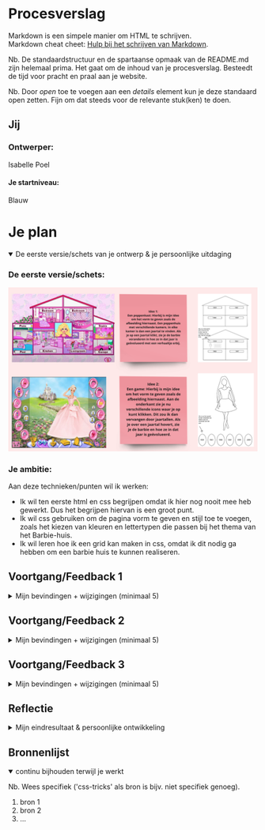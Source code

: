 # Procesverslag
Markdown is een simpele manier om HTML te schrijven.  
Markdown cheat cheet: [Hulp bij het schrijven van Markdown](https://github.com/adam-p/markdown-here/wiki/Markdown-Cheatsheet).

Nb. De standaardstructuur en de spartaanse opmaak van de README.md zijn helemaal prima. Het gaat om de inhoud van je procesverslag. Besteedt de tijd voor pracht en praal aan je website.

Nb. Door *open* toe te voegen aan een *details* element kun je deze standaard open zetten. Fijn om dat steeds voor de relevante stuk(ken) te doen.




## Jij

### Ontwerper:
Isabelle Poel

#### Je startniveau:
Blauw 




# Je plan

<details open>
  <summary>De eerste versie/schets van je ontwerp & je persoonlijke uitdaging</summary>

  ### De eerste versie/schets:
<img src="images/Schetsen voor barbie huis.png" alt="">


  ### Je ambitie: 
  Aan deze technieken/punten wil ik werken:
  - Ik wil ten eerste html en css begrijpen omdat ik hier nog nooit mee heb gewerkt. Dus het begrijpen hiervan is een groot punt. 
  - Ik wil css gebruiken om de pagina vorm te geven en stijl toe te voegen, zoals het kiezen van kleuren en lettertypen die passen bij het thema van het Barbie-huis.
  - Ik wil leren hoe ik een grid kan maken in css, omdat ik dit nodig ga hebben om een barbie huis te kunnen realiseren. 

 
</details>




## Voortgang/Feedback 1

<details>
  <summary>Mijn bevindingen + wijzigingen (minimaal 5)</summary>

  ### Bevinding 1:
  Feedback van Luna en Daniëlle op mijn eerste ideeën.

  <img src="images/Feedback versie 1.1.png" alt="">

  #### oplossing:
 Aangezien Luna hier aangeeft dat er waarschijnlijk met Javascript gewerkt moet worden bij Idee 2, kies ik inderdaad liever voor optie 1. Ik wil eerst html en css begrijpen. 



  ### Bevinding 2:
  <img src="images/Feedback versie 1.2.png" alt="">

  #### oplossing:
 Een goed idee van Daniëlle om mijn tijdlijn interactief te maken. Ik wil dus leren hoe ik een hover effect kan creëren. Ik ga bij elk jaartal een beschrijving toevoegen van hoe Barbie in dat jaar is geëvolueerd. Dit krijg je te zien als je op een jaartal klikt. 



  ### Bevinding 3:
   <img src="images/Feedback versie 1.3.png" alt="">

   #### oplossing:
  Ik vind dit ook een goed idee voor mijn design. Barbie is een speels karakter. Door de jaartallen op willekeurige volgorde te zetten zet ik dat speelse effect door in mijn design. 



  ### Bevinding 4:
   <img src="images/Feedback versie 1.4.png" alt="">

   #### oplossing:
  Ik ga de basis van het huis in illustrator maken. Voor de vakjes in het huis maak ik een grid. 



  ### Bevinding 5:
   <img src="images/Feedback versie 1.5.png" alt="">

   #### oplossing:
  Na alle feedback te hebben gehoord is het duidelijk dat idee 1 het beste is voor iemand die net begint met coderen. Dit idee zal ik dan ook voortzetten.

</details>




## Voortgang/Feedback 2

<details>
  <summary>Mijn bevindingen + wijzigingen (minimaal 5)</summary>

  Feedback van Nina
   <img src="images/feedback-nina.HEIC" alt="">
    <img src="images/feedback-nina-1.HEIC" alt="">
  
  
  ### Bevinding 1:
  Er zijn nog geen fonts aanwezig. 

  #### oplossing:
  Om het plaatje van mijn design compleet te maken hoort er een Barbie Font bij. Dit had ik nog niet ingevoegd. Ik ga met behulp van klasgenoten mijn font invoegen. 



  ### Bevinding 2:
  De tijdlijn is niet interactief. 

  #### oplossing:
  Ik ben nog niet zover dat mijn tijdlijn interactief is. Mijn plan is om de Barbie's als button te maken, zodat deze klikbaar zijn. Deze leiden naar een jaartal met beschrijving. Ook wil ik nog proberen om een Barbie in een auto te animeren. 



  ### Bevinding 3:
Er staat JS code in html

  #### oplossing:
  Om het liedje af te laten spelen als je over de Barbie in het midden hovert, heb ik Chat GPT een code uit laten schrijven. Deze is in html geschreven, terwijl het een code is voor JS. Ik heb dit opgelost door het aan jou te vragen. Nu staat de code goed in JS. 



  ### Bevinding 4:
  De costum properties zijn nog niet aangegeven. 

  #### oplossing:
  Ik zou moeten navragen wat dit inhoudt. Ik ga kijken of klasgenoten mij hierbij kunnen helpen. 

  
  
  ### Bevinding 5:
Teksten hebben niet voldoende contrast.

  #### oplossing:
  Ik heb voor de teksten een kleur gekozen die niet goed genoeg contrast biedt. Hiervoor ben ik nog even na gegaan welke kleuren ik beter kon gebruiken. Ik ben uiteindelijk een kleurpallette tegengekomen die voor Barbie wordt gebruikt. Hierdoor weet ik zeker dat deze kleuren goed bij elkaar passen. /





</details>




## Voortgang/Feedback 3

<details>
  <summary>Mijn bevindingen + wijzigingen (minimaal 5)</summary>
  
  ### Bevinding 1:
  Je code ziet er prima netjes uit! wel nog een paar onnodige comment lines die je kan verwijderen, dus daar kan je naar kijken!

  #### oplossing:
  Ik heb de onnodige zinnen verwijderd. 



  ### Bevinding 2:
Verder is het maybe ook handig om in je code comments te plaatsen welke code bij wat hoort. Vind dat nu lastig terug te zien.

  #### oplossing:
Ik heb duidelijker aangegeven welke code bij wat hoort door comments te plaatsen. Hierdoor is mijn code hopelijk wat duidelijker. 




  ### Bevinding 3:
 Je hebt heel goed het thema van barbie aangehouden wat je heel duidelijk terug ziet. Je hebt een goed kleuren palet en je hebt een duidelijk contrast in je pagina. 

   #### oplossing:
   Fijn dat het contrast nu terug is te zien in mijn design. Tijdens feedback 2 was dit nog een punt van kritiek. 



   ### Bevinding 4:
 Ik zie wel dat je geen css custom properties hebt. Is wel iets waar je op wordt beoordeeld dus zou daar toch naar kijken!! 

   #### oplossing:
   Hier heb ik tijdens feedback 2 ook kritiek over gekregen. Ik ga proberen dit op eigen houtje nog te doen aangezien het nu vakantie is. Of dit ook gaat lukken weet ik niet. 



   ### Bevinding 5:
 Het ziet er verder als nette semantische code uit en alles heeft wel logische en beteknisvolle namen die je terug kan afleiden. Ik vind dat je voor iemand die pas een maand uberhaupt iets van code kent je het heel nice heb gedaan!

   #### oplossing:
   Er is niet zo zeer een oplossing voor deze feedback. Ik ga na het horen van deze feedback alle onnodige dingen verwijderen en comments toevoegen om alles duidelijker te maken. Hopelijk kom ik ook nog toe aan de custom properties. 
 


</details>




## Reflectie

<details>
  <summary>Mijn eindresultaat & persoonlijke ontwikkeling</summary>

  ### Je uitkomst - karakteristiek screenshot(s):
  <img src="readme-images/dummy-plaatje.jpg" width="375px" alt="final ontwerp">


  ### Dit ging goed/Heb ik geleerd: 
  Korte omschrijving met plaatje(s)

  <img src="readme-images/dummy-plaatje.jpg" width="375px" alt="top">


  ### Dit was lastig/Is niet gelukt:
  Korte omschrijving met plaatje(s)

  <img src="readme-images/dummy-plaatje.jpg" width="375px" alt="bummer">
</details>




## Bronnenlijst

<details open>
<summary>continu bijhouden terwijl je werkt</summary>

Nb. Wees specifiek ('css-tricks' als bron is bijv. niet specifiek genoeg).

1. bron 1
2. bron 2
3. ...

</details>
